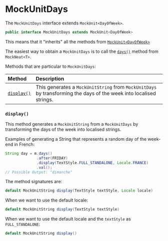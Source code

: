 # MockUnitDays

The `MockUnitDays` interface extends `MockUnit<DayOfWeek>`. 

```java
public interface MockUnitDays extends MockUnit<DayOfWeek> 
```

This means that it "inherits" all the methods from [`MockUnit<DayOfWeek>`](MockUnit)

The easiest way to obtain a `MockUnitDays` is to call the [`days()`](MockNeat#days) method from `MockNeat<T>`.

Methods that are particular to `MockUnitDays`:


| Method | Description |
|:-------|:------------|
| [`display()`](#display) | This generates a `MockUnitString` from `MockUnitDays` by transforming the days of the week into localised strings. |

### `display()` 

This method generates a `MockUnitString` from a `MockUnitDays` by transforming the days of the week into localised strings. 

Examples of generating a String that represents a random day of the week-end in French:

```java
String day = m.days()
              .after(FRIDAY)
              .display(TextStyle.FULL_STANDALONE, Locale.FRANCE)
              .val();
// Possible Output: "dimanche"
```

The method signatures are:

```java
default MockUnitString display(TextStyle textStyle, Locale locale)
```

When we want to use the default locale:
```java
default MockUnitString display(TextStyle textStyle)
```

When we want to use the default locale and the `textStyle` as `FULL_STANDALONE`:
```java
default MockUnitString display()
```